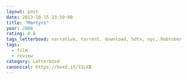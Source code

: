```yaml
---
layout: post 
date: 2013-10-15 23:59:00
title: "Martyrs"
year: 2008
rating: 0.8
tags_letterboxd: narrative, torrent, download, hdtv, nyc, Robtober
tags:
  - film
  - review
category: Letterboxd
canonical: https://boxd.it/1SLXB
---
```

